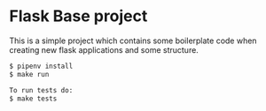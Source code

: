 # Flask Base project

This is a simple project which contains some boilerplate code when creating new flask applications and some structure.

```sh
$ pipenv install
$ make run

To run tests do:
$ make tests
```